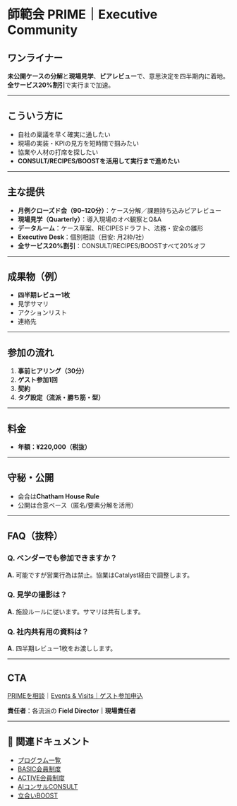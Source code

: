 # 師範会 PRIME｜Executive Community

## ワンライナー

**未公開ケースの分解**と**現場見学**、**ピアレビュー**で、意思決定を四半期内に着地。**全サービス20%割引**で実行まで加速。

---

## こういう方に

- 自社の稟議を早く確実に通したい
- 現場の実装・KPIの見方を短時間で掴みたい
- 協業や人材の打席を探したい
- **CONSULT/RECIPES/BOOSTを活用して実行まで進めたい**

---

## 主な提供

- **月例クローズド会（90–120分）**：ケース分解／課題持ち込みピアレビュー
- **現場見学（Quarterly）**：導入現場のオペ観察とQ&A
- **データルーム**：ケース草案、RECIPESドラフト、法務・安全の雛形
- **Executive Desk**：個別相談（目安: 月2枠/社）
- **全サービス20%割引**：CONSULT/RECIPES/BOOSTすべて20%オフ

---

## 成果物（例）

- **四半期レビュー1枚**
- 見学サマリ
- アクションリスト
- 連絡先

---

## 参加の流れ

1. **事前ヒアリング（30分）**
2. **ゲスト参加1回**
3. **契約**
4. **タグ設定（流派・勝ち筋・型）**

---

## 料金

- **年額：¥220,000（税抜）**

---

## 守秘・公開

- 会合は**Chatham House Rule**
- 公開は合意ベース（匿名/要素分解を活用）

---

## FAQ（抜粋）

### Q. ベンダーでも参加できますか？

**A.** 可能ですが営業行為は禁止。協業はCatalyst経由で調整します。

### Q. 見学の撮影は？

**A.** 施設ルールに従います。サマリは共有します。

### Q. 社内共有用の資料は？

**A.** 四半期レビュー1枚をお渡しします。

---

## CTA

[PRIMEを相談](#)｜[Events & Visits｜ゲスト参加申込](../events/README.md)

**責任者**：各流派の **Field Director｜現場責任者**

---

## 🔗 関連ドキュメント

- [プログラム一覧](OVERVIEW.md)
- [BASIC会員制度](BASIC.md)
- [ACTIVE会員制度](ACTIVE.md)
- [AIコンサルCONSULT](CONSULT.md)
- [立合いBOOST](BOOST.md)
